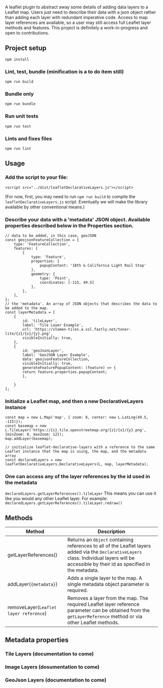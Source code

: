 A leaflet plugin to abstract away some details of adding data layers to a Leaflet map. Users just need to describe their data with a json object rather than adding each layer with redundant imperative code. Access to map layer references are available, so a user may still access full Leaflet layer methods and features. This project is definitely a work-in-progress and open to contributions. 

## Project setup

```npm install```

### Lint, test, bundle (minification is a to do item still)

```npm run build```

### Bundle only
 
```npm run bundle```

### Run unit tests

```npm run test```

### Lints and fixes files

```npm run lint```

## Usage

### Add the script to your file:
```<script src="../dist/leafletDeclarativeLayers.js"></script>```

(For now, first, you may need to run ```npm run build``` to compile the ```leafletDeclarativeLayers.js``` script. Eventually we will make the library available by other conventional means.)

### Describe your data with a 'metadata' JSON object. Available properties described below in the Properties section.
```
// data to be added, in this case, geoJSON
const geojsonFeatureCollection = {
    type: 'FeatureCollection',
    features: [
        {
            type: 'Feature',
            properties: {
                popupContent: '18th & California Light Rail Stop'
            },
            geometry: {
                type: 'Point',
                coordinates: [-115, 49.5]
            },
        },
    ],
};
// the 'metadata'. An array of JSON objects that describes the data to be added to the map.
const layerMetadata = [
    {
        id: 'tileLayer',
        label: 'Tile Layer Example',
        url: 'https://stamen-tiles.a.ssl.fastly.net/toner-lite/{z}/{x}/{y}.png',
        visibleInitially: true,
    }, 
    {
        id: 'geoJsonLayer',
        label: 'GeoJSON Layer Example',
        data: geojsonFeatureCollection,
        visibleInitially: true,
        generateFeaturePopupContent: (feature) => {
        return feature.properties.popupContent;
        },

    }
];

```
### Initialize a Leaflet map, and then a new DeclarativeLayers instance
```// regular Leaflet set up. Initialize a map, add a basemap
const map = new L.Map('map', { zoom: 8, center: new L.LatLng(49.5, -115)});
const basemap = new L.TileLayer('https://{s}.tile.openstreetmap.org/{z}/{x}/{y}.png', {minZoom: 8, maxZoom: 12});		
map.addLayer(basemap); 

// initialize leaflet-declarative-layers with a reference to the same Leaflet instance that the map is using, the map, and the metadata array
const declaredLayers = new leafletDeclarativeLayers.DeclarativeLayers(L, map, layerMetadata); 
```

### One can access any of the layer references by the id used in the metadata
```declaredLayers.getLayerReferences().tileLayer```
This means you can use it like you would any other Leaflet layer. For example:
```declaredLayers.getLayerReferences().tileLayer.redraw()```

## Methods
|Method|Description|
|---|---|
|getLayerReferences()| Returns an `Object` containing references to all of the Leaflet layers added via the `DeclarativeLayers` class. Individual layers will be accessible by their id as specified in the metadata. 
|addLayer(`{metadata}`)| Adds a single layer to the map. A single metadata object parameter is required.|
|removeLayer(`Leaflet layer reference`) | Removes a layer from the map. The required Leaflet layer reference parameter can be obtained from the `getLayerReference` method or via other Leaflet methods.  

## Metadata properties
### Tile Layers (documentation to come)
### Image Layers (dosumentation to come)
### GeoJson Layers (documentation to come)

